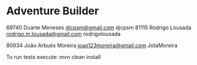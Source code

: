 # Adventure Builder
69740 Duarte Meneses djcpsm@gmail.com djcpsm
81115 Rodrigo Lousada rodrigo.m.lousada@gmail.com rodrigolousada

80934  João Arbués Moreira  joao123moreira@gmail.com  JotaMoreira

To run tests execute: mvn clean install
 
